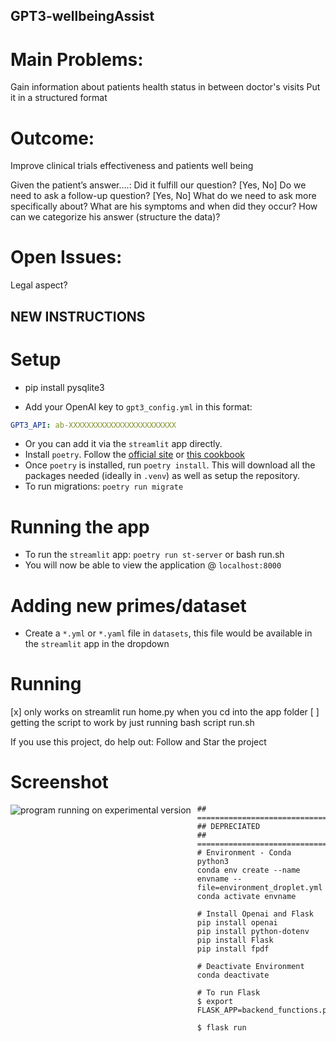 ## GPT3-wellbeingAssist

# Main Problems: 
Gain information about patients health status in between doctor's visits 
Put it in a structured format

# Outcome: 
Improve clinical trials effectiveness and patients well being

Given the patient’s answer….: 
Did it fulfill our question? [Yes, No]
Do we need to ask a follow-up question? [Yes, No]
What do we need to ask more specifically about? 
What are his symptoms and when did they occur? 
How can we categorize his answer (structure the data)? 

# Open Issues: 
Legal aspect?

## NEW INSTRUCTIONS

# Setup

- pip install pysqlite3

- Add your OpenAI key to `gpt3_config.yml` in this format:

```yaml
GPT3_API: ab-XXXXXXXXXXXXXXXXXXXXXXXX
```
- Or you can add it via the `streamlit` app directly.
- Install `poetry`. Follow the [official site](https://python-poetry.org/docs/#installation) or [this cookbook](https://soumendra.gitbook.io/deeplearning-cookbook/setting-up/setting-up-poetry-for-your-project)
- Once `poetry` is installed, run `poetry install`. This will download all the packages needed (ideally in `.venv`) as well as setup the repository.
- To run migrations: `poetry run migrate`

# Running the app
- To run the `streamlit` app: `poetry run st-server` or bash run.sh
- You will now be able to view the application @ `localhost:8000`

# Adding new primes/dataset
- Create a `*.yml` or `*.yaml` file in `datasets`, this file would be available in the `streamlit` app in the dropdown

# Running
[x] only works on streamlit run home.py when you cd into the app folder
[ ] getting the script to work by just running bash script run.sh

If you use this project, do help out:
Follow and Star the project

# Screenshot

<img src="https://i.ibb.co/BCgRdbB/experiment1.png"
     alt="program running on experimental version"
     style="float: left; margin-right: 10px;" />

```
## ======================================
## DEPRECIATED
## ======================================
# Environment - Conda python3
conda env create --name envname --file=environment_droplet.yml
conda activate envname

# Install Openai and Flask 
pip install openai
pip install python-dotenv
pip install Flask
pip install fpdf

# Deactivate Environment
conda deactivate

# To run Flask
$ export FLASK_APP=backend_functions.py 

$ flask run
